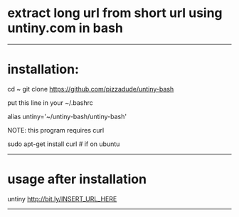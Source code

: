 # extract long url from short url using untiny.com in bash

________________________________________________________

# installation:

cd ~
git clone https://github.com/pizzadude/untiny-bash

put this line in your ~/.bashrc

alias untiny='~/untiny-bash/untiny-bash'

NOTE: this program requires curl

sudo apt-get install curl # if on ubuntu

________________________________________________________

# usage after installation

untiny http://bit.ly/INSERT_URL_HERE

________________________________________________________
